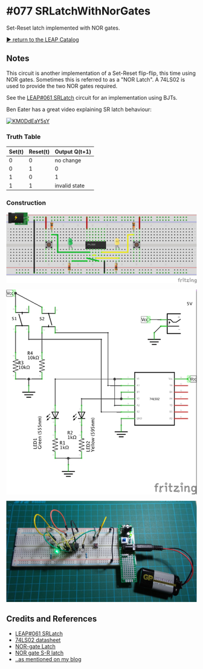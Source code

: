 # #077 SRLatchWithNorGates

Set-Reset latch implemented with NOR gates.

[:arrow_forward: return to the LEAP Catalog](http://leap.tardate.com)

## Notes

This circuit is another implementation of a Set-Reset flip-flip, this time using NOR gates.
Sometimes this is referred to as a "NOR Latch".
A 74LS02 is used to provide the two NOR gates required.

See the [LEAP#061 SRLatch](../SRLatch) circuit for an implementation using BJTs.

Ben Eater has a great video explaining SR latch behaviour:

[![KM0DdEaY5sY](http://img.youtube.com/vi/KM0DdEaY5sY/0.jpg)](http://www.youtube.com/watch?v=KM0DdEaY5sY)

### Truth Table

| Set(t) | Reset(t) | Output Q(t+1) |
|--------|----------|---------------|
|      0 |        0 | no change     |
|      0 |        1 | 0             |
|      1 |        0 | 1             |
|      1 |        1 | invalid state |

### Construction

![The Breadboard](./assets/SRLatchWithNorGates_bb.jpg?raw=true)

![The Schematic](./assets/SRLatchWithNorGates_schematic.jpg?raw=true)

![The Build](./assets/SRLatchWithNorGates_build.jpg?raw=true)

## Credits and References
* [LEAP#061 SRLatch](../SRLatch)
* [74LS02 datasheet](http://www.futurlec.com/74LS/74LS02.shtml)
* [NOR-gate Latch](http://hyperphysics.phy-astr.gsu.edu/hbase/electronic/norlatch.html)
* [NOR gate S-R latch](http://www.allaboutcircuits.com/vol_6/chpt_7/3.html)
* [..as mentioned on my blog](https://blog.tardate.com/2017/05/leap061-set-reset-latches.html)
